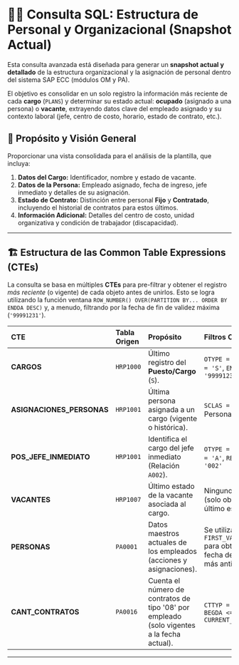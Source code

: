 # 🧑‍💻 Consulta SQL: Estructura de Personal y Organizacional (Snapshot Actual)

Esta consulta avanzada está diseñada para generar un **snapshot actual y detallado** de la estructura organizacional y la asignación de personal dentro del sistema SAP ECC (módulos OM y PA).

El objetivo es consolidar en un solo registro la información más reciente de cada **cargo** (`PLANS`) y determinar su estado actual: **ocupado** (asignado a una persona) o **vacante**, extrayendo datos clave del empleado asignado y su contexto laboral (jefe, centro de costo, horario, estado de contrato, etc.).

## 🎯 Propósito y Visión General

Proporcionar una vista consolidada para el análisis de la plantilla, que incluya:

1.  **Datos del Cargo:** Identificador, nombre y estado de vacante.
2.  **Datos de la Persona:** Empleado asignado, fecha de ingreso, jefe inmediato y detalles de su asignación.
3.  **Estado de Contrato:** Distinción entre personal **Fijo** y **Contratado**, incluyendo el historial de contratos para estos últimos.
4.  **Información Adicional:** Detalles del centro de costo, unidad organizativa y condición de trabajador (discapacidad).

---

## 🏗️ Estructura de las Common Table Expressions (CTEs)

La consulta se basa en múltiples **CTEs** para pre-filtrar y obtener el registro *más reciente* (o vigente) de cada objeto antes de unirlos. Esto se logra utilizando la función ventana `ROW_NUMBER() OVER(PARTITION BY... ORDER BY ENDDA DESC)` y, a menudo, filtrando por la fecha de fin de validez máxima (`'99991231'`).

| CTE | Tabla Origen | Propósito | Filtros Clave |
| :--- | :--- | :--- | :--- |
| **CARGOS** | `HRP1000` | Último registro del **Puesto/Cargo** (`S`). | `OTYPE = 'S'`, `LANGU = 'S'`, `ENDDA = '99991231'` |
| **ASIGNACIONES_PERSONAS** | `HRP1001` | Última persona asignada a un cargo (vigente o histórica). | `SCLAS = 'P'` (Clase Persona) |
| **POS_JEFE_INMEDIATO** | `HRP1001` | Identifica el cargo del jefe inmediato (Relación `A002`). | `OTYPE = 'S'`, `RSIGN = 'A'`, `RELAT = '002'` |
| **VACANTES** | `HRP1007` | Último estado de la vacante asociada al cargo. | Ninguno específico (solo obtiene el último estado) |
| **PERSONAS** | `PA0001` | Datos maestros actuales de los empleados (acciones y asignaciones). | Se utiliza `FIRST_VALUE(BEGDA)` para obtener la fecha de ingreso más antigua. |
| **CANT_CONTRATOS** | `PA0016` | Cuenta el número de contratos de tipo '08' por empleado (solo vigentes a la fecha actual). | `CTTYP = '08'`, `BEGDA <= CURRENT_DATE` |

---

##
